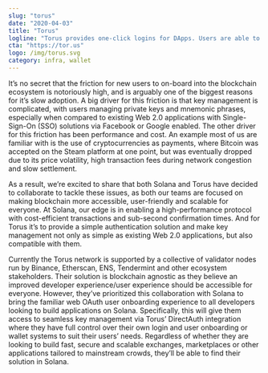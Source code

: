 ```yaml
---
slug: "torus"
date: "2020-04-03"
title: "Torus"
logline: "Torus provides one-click logins for DApps. Users are able to log onto DApps with their Google, Facebook, Reddit, Discord and Twitch accounts in a single step, there are no registration nor installations required, and is the same process for both first time and returning users."
cta: "https://tor.us"
logo: /img/torus.svg
category: infra, wallet
---
```


It’s no secret that the friction for new users to on-board into the blockchain ecosystem is notoriously high, and is arguably one of the biggest reasons for it’s slow adoption. A big driver for this friction is that key management is complicated, with users managing private keys and mnemonic phrases, especially when compared to existing Web 2.0 applications with Single-Sign-On (SSO) solutions via Facebook or Google enabled. The other driver for this friction has been performance and cost. An example most of us are familiar with is the use of cryptocurrencies as payments, where Bitcoin was accepted on the Steam platform at one point, but was eventually dropped due to its price volatility, high transaction fees during network congestion and slow settlement.

As a result, we’re excited to share that both Solana and Torus have decided to collaborate to tackle these issues, as both our teams are focused on making blockchain more accessible, user-friendly and scalable for everyone. At Solana, our edge is in enabling a high-performance protocol with cost-efficient transactions and sub-second confirmation times. And for Torus it’s to provide a simple authentication solution and make key management not only as simple as existing Web 2.0 applications, but also compatible with them.

Currently the Torus network is supported by a collective of validator nodes run by Binance, Etherscan, ENS, Tendermint and other ecosystem stakeholders. Their solution is blockchain agnostic as they believe an improved developer experience/user experience should be accessible for everyone. However, they’ve prioritized this collaboration with Solana to bring the familiar web OAuth user onboarding experience to all developers looking to build applications on Solana. Specifically, this will give them access to seamless key management via Torus’ DirectAuth integration where they have full control over their own login and user onboarding or wallet systems to suit their users’ needs. Regardless of whether they are looking to build fast, secure and scalable exchanges, marketplaces or other applications tailored to mainstream crowds, they’ll be able to find their solution in Solana.

